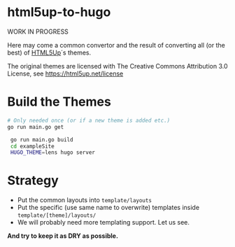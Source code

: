 # html5up-to-hugo

WORK IN PROGRESS

Here may come a common convertor and the result of converting all (or the best) of [HTML5Up](https://html5up.net/)´s themes.

The original themes are licensed with The Creative Commons Attribution 3.0 License, see https://html5up.net/license


# Build the Themes

```bash
# Only needed once (or if a new theme is added etc.)
go run main.go get

 go run main.go build
 cd exampleSite
 HUGO_THEME=lens hugo server
 ```


 # Strategy

* Put the common layouts into `template/layouts`
* Put the specific (use same name to overwrite) templates inside `template/[theme]/layouts/`
* We will probably need more templating support. Let us see.

**And try to keep it as DRY as possible.**

